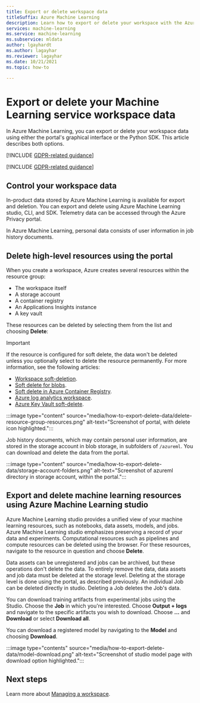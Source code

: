 ```yaml
---
title: Export or delete workspace data
titleSuffix: Azure Machine Learning
description: Learn how to export or delete your workspace with the Azure Machine Learning studio.
services: machine-learning
ms.service: machine-learning
ms.subservice: mldata
author: lgayhardt
ms.author: lagayhar
ms.reviewer: lagayhar
ms.date: 10/21/2021
ms.topic: how-to

---
```



# Export or delete your Machine Learning service workspace data

In Azure Machine Learning, you can export or delete your workspace data using either the portal's graphical interface or the Python SDK. This article describes both options.

[!INCLUDE [GDPR-related guidance](../../includes/gdpr-dsr-and-stp-note.md)]

[!INCLUDE [GDPR-related guidance](../../includes/gdpr-intro-sentence.md)]

## Control your workspace data

In-product data stored by Azure Machine Learning is available for export and deletion. You can export and delete using Azure Machine Learning studio, CLI, and SDK. Telemetry data can be accessed through the Azure Privacy portal. 

In Azure Machine Learning, personal data consists of user information in job history documents. 

## Delete high-level resources using the portal

When you create a workspace, Azure creates several resources within the resource group:

- The workspace itself
- A storage account
- A container registry
- An Applications Insights instance
- A key vault

These resources can be deleted by selecting them from the list and choosing **Delete**:

> [!IMPORTANT]
> If the resource is configured for soft delete, the data won't be deleted unless you optionally select to delete the resource permanently. For more information, see the following articles:
> * [Workspace soft-deletion](concept-soft-delete.md).
> * [Soft delete for blobs](../storage/blobs/soft-delete-blob-overview.md).
> * [Soft delete in Azure Container Registry](../container-registry/container-registry-soft-delete-policy.md).
> * [Azure log analytics workspace](../azure-monitor/logs/delete-workspace.md).
> * [Azure Key Vault soft-delete](../key-vault/general/soft-delete-overview.md).

:::image type="content" source="media/how-to-export-delete-data/delete-resource-group-resources.png" alt-text="Screenshot of portal, with delete icon highlighted.":::

Job history documents, which may contain personal user information, are stored in the storage account in blob storage, in subfolders of `/azureml`. You can download and delete the data from the portal.

:::image type="content" source="media/how-to-export-delete-data/storage-account-folders.png" alt-text="Screenshot of azureml directory in storage account, within the portal.":::

## Export and delete machine learning resources using Azure Machine Learning studio

Azure Machine Learning studio provides a unified view of your machine learning resources, such as notebooks, data assets, models, and jobs. Azure Machine Learning studio emphasizes preserving a record of your data and experiments. Computational resources such as pipelines and compute resources can be deleted using the browser. For these resources, navigate to the resource in question and choose **Delete**. 

Data assets can be unregistered and jobs can be archived, but these operations don't delete the data. To entirely remove the data, data assets and job data must be deleted at the storage level. Deleting at the storage level is done using the portal, as described previously. An individual Job can be deleted directly in studio. Deleting a Job deletes the Job's data. 

You can download training artifacts from experimental jobs using the Studio. Choose the **Job** in which you're interested. Choose **Output + logs** and navigate to the specific artifacts you wish to download. Choose **...** and **Download** or select **Download all**.

You can download a registered model by navigating to the **Model** and choosing **Download**. 

:::image type="contents" source="media/how-to-export-delete-data/model-download.png" alt-text="Screenshot of studio model page with download option highlighted.":::

## Next steps

Learn more about [Managing a workspace](how-to-manage-workspace.md).